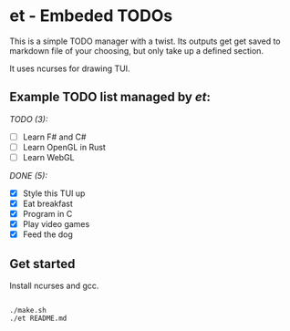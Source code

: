 # et - Embeded TODOs

This is a simple TODO manager with a twist.
Its outputs get get saved to markdown file of your choosing, but only take up a defined section.

It uses ncurses for drawing TUI.


## Example TODO list managed by *et*:

<!-- TODOS -->

*TODO (3):*

- [ ] Learn F# and C#
- [ ] Learn OpenGL in Rust
- [ ] Learn WebGL

*DONE (5):*

- [x] Style this TUI up
- [x] Eat breakfast
- [x] Program in C
- [x] Play video games
- [x] Feed the dog
<!-- ENDTODOS -->

## Get started

Install ncurses and gcc.

```console

./make.sh
./et README.md

```
